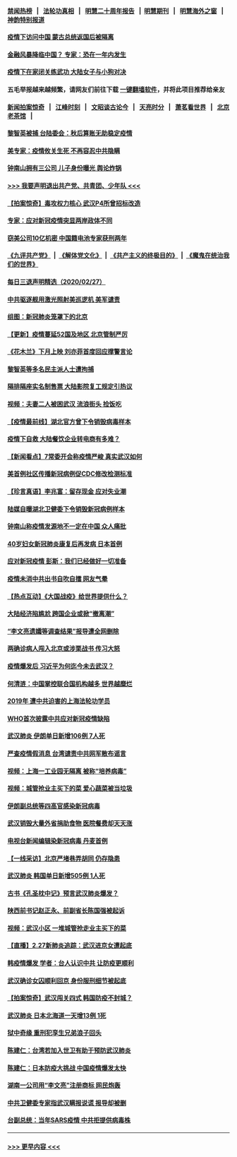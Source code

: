 #### [禁闻热榜](热点新闻.md?=0)  &nbsp;&nbsp;|&nbsp;&nbsp; [法轮功真相](https://github.com/gfw-breaker/truth/blob/master/README.md?=0) &nbsp;&nbsp;|&nbsp;&nbsp; [明慧二十周年报告](https://github.com/gfw-breaker/mh-reports/blob/master/README.md?=0) &nbsp;&nbsp;|&nbsp;&nbsp;[明慧期刊](https://github.com/gfw-breaker/mh-qikan) &nbsp;&nbsp;|&nbsp;&nbsp; [明慧海外之窗](https://github.com/gfw-breaker/mh-news/blob/master/README.md?=0) &nbsp;&nbsp;|&nbsp;&nbsp; [神韵特别报道](https://github.com/gfw-breaker/mh-news/blob/master/shenyun.md?=0)
#### [疫情下访问中国 蒙古总统返国后被隔离](../pages/nsc413/n11902769.md?t=02282031) 
#### [金融风暴降临中国？ 专家：恐在一年内发生](../pages/nsc413/n11892740.md?t=02282031) 
#### [疫情下在家闭关练武功 大陆女子与小狗对决](../pages/nsc413/n11902416.md?t=02282031) 
#### 五毛举报越来越频繁，请网友们前往下载 [一键翻墙软件](https://github.com/gfw-breaker/ssr-accounts)，并将此项目推荐给亲友
#### [新闻拍案惊奇](https://github.com/gfw-breaker/banned-news/blob/master/pages/link4.md) &nbsp;&nbsp;|&nbsp;&nbsp; [江峰时刻](https://github.com/gfw-breaker/banned-news/blob/master/pages/link4.md) &nbsp;&nbsp;|&nbsp;&nbsp; [文昭谈古论今](https://github.com/gfw-breaker/banned-news/blob/master/pages/link4.md) &nbsp;&nbsp;|&nbsp;&nbsp; [天亮时分](https://github.com/gfw-breaker/banned-news/blob/master/pages/link4.md) &nbsp;&nbsp;|&nbsp;&nbsp; [萧茗看世界](https://github.com/gfw-breaker/banned-news/blob/master/pages/link4.md) &nbsp;&nbsp;|&nbsp;&nbsp; [北京老茶馆](https://github.com/gfw-breaker/banned-news/blob/master/pages/link4.md) &nbsp;&nbsp;|&nbsp;&nbsp; 
#### [黎智英被捕 台陆委会：秋后算账无助稳定疫情](../pages/nsc413/n11902377.md?t=02282031) 
#### [美专家：疫情攸关生死 不再容忍中共隐瞒](../pages/nsc413/n11901694.md?t=02282031) 
#### [钟南山拥有三公司 儿子身份曝光 舆论炸锅](../pages/nsc413/n11902030.md?t=02282031) 
#### [>>> 我要声明退出共产党、共青团、少年队 <<<](https://github.com/begood0513/goodnews/blob/master/quit/letter.md) 
#### [【拍案惊奇】毒攻权力核心 武汉P4所曾招标改造](../pages/nsc413/n11901952.md?t=02282031) 
#### [专家：应对新冠疫情突显两岸政体不同](../pages/nsc413/n11902020.md?t=02282031) 
#### [窃美公司10亿机密 中国籍电池专家获刑两年](../pages/nsc413/n11901996.md?t=02282031) 
#### [《九评共产党》](https://github.com/begood0513/9ping.md/blob/master/README.md) &nbsp;|&nbsp; [《解体党文化》](../../../../jtdwh.md/blob/master/README.md)  &nbsp;|&nbsp; [《共产主义的终极目的》](../../../../gczydzjmd.md/blob/master/README.md) &nbsp;|&nbsp; [《魔鬼在统治我们的世界》](../../../../mgztzwmdsj.md/blob/master/README.md) 
#### [每日三退声明精选（2020/02/27）](../pages/nsc413/n11902049.md?t=02282031) 
#### [中共驱逐舰用激光照射美巡逻机 美军谴责](../pages/nsc413/n11901964.md?t=02282031) 
#### [组图：新冠肺炎笼罩下的北京](../pages/nsc413/n11901202.md?t=02282031) 
#### [【更新】疫情蔓延52国及地区 北京管制严厉](../pages/nsc413/n11890652.md?t=02282031) 
#### [《花木兰》下月上映 刘亦菲首度回应撑警言论](../pages/nsc413/n11901457.md?t=02282031) 
#### [黎智英等多名民主派人士遭拘捕](../pages/nsc413/n11901691.md?t=02282031) 
#### [隔排隔座实名制售票 大陆影院复工规定引热议](../pages/nsc413/n11900987.md?t=02282031) 
#### [视频：夫妻二人被困武汉 流浪街头 捡饭吃](../pages/nsc413/n11901581.md?t=02282031) 
#### [【疫情最前线】湖北官方曾下令销毁病毒样本](../pages/nsc413/n11901518.md?t=02282031) 
#### [疫情下自救 大陆餐饮企业转电商有多难？](../pages/nsc413/n11901489.md?t=02282031) 
#### [【新闻看点】7常委开会称疫情严峻 真实武汉如何](../pages/nsc413/n11900820.md?t=02282031) 
#### [美首例社区传播新冠病例促CDC修改检测标准](../pages/nsc413/n11901490.md?t=02282031) 
#### [【珍言真语】李兆富：留存现金 应对失业潮](../pages/nsc413/n11901448.md?t=02282031) 
#### [陆媒自曝湖北卫健委下令销毁新冠病例样本](../pages/nsc413/n11901107.md?t=02282031) 
#### [钟南山称疫情发源地不一定在中国 众人痛批](../pages/nsc413/n11901257.md?t=02282031) 
#### [40岁妇女新冠肺炎康复后再发病 日本首例](../pages/nsc413/n11901341.md?t=02282031) 
#### [应对新冠疫情 彭斯：我们已经做好一切准备](../pages/nsc413/n11901268.md?t=02282031) 
#### [疫情未消中共出书自吹自擂 网友气晕](../pages/nsc413/n11901300.md?t=02282031) 
#### [【热点互动】《大国战疫》给世界提供什么？](../pages/nsc413/n11901312.md?t=02282031) 
#### [大陆经济陷尴尬 跨国企业或掀“撤离潮”](../pages/nsc413/n11901126.md?t=02282031) 
#### [“李文亮遗孀等调查结果”报导遭全网删除](../pages/nsc413/n11901150.md?t=02282031) 
#### [两确诊病人闯入北京或涉栗战书 传习大怒](../pages/nsc413/n11901180.md?t=02282031) 
#### [疫情爆发后 习近平为何迄今未去武汉？](../pages/nsc413/n11900728.md?t=02282031) 
#### [何清涟：中国掌控联合国机构越多 世界越糜烂](../pages/nsc413/n11901020.md?t=02282031) 
#### [2019年 遭中共迫害的上海法轮功学员](../pages/nsc413/n11900714.md?t=02282031) 
#### [WHO首次披露中共应对新冠疫情缺陷](../pages/nsc413/n11900978.md?t=02282031) 
#### [武汉肺炎 伊朗单日新增106例 7人死](../pages/nsc413/n11900839.md?t=02282031) 
#### [严查疫情假消息 台湾谴责中共网军散布谣言](../pages/nsc413/n11900739.md?t=02282031) 
#### [视频：上海一工业园无隔离 被称“培养病毒”](../pages/nsc413/n11900765.md?t=02282031) 
#### [视频：城管抢业主买下的菜 爱心蔬菜被当垃圾](../pages/nsc413/n11900620.md?t=02282031) 
#### [伊朗副总统等四高官感染新冠病毒](../pages/nsc413/n11900818.md?t=02282031) 
#### [武汉销毁大量外省捐助食物 医院餐费却天天涨](../pages/nsc413/n11900633.md?t=02282031) 
#### [电视台新闻编辑染新冠病毒 丹麦首例](../pages/nsc413/n11900794.md?t=02282031) 
#### [【一线采访】北京严堵巷弄胡同 仍存隐患](../pages/nsc413/n11900723.md?t=02282031) 
#### [武汉肺炎 韩国单日新增505例 1人死](../pages/nsc413/n11900450.md?t=02282031) 
#### [古书《孔圣枕中记》预言武汉肺炎爆发？](../pages/nsc413/n11899892.md?t=02282031) 
#### [陕西前书记赵正永、前副省长陈国强被起诉](../pages/nsc413/n11900182.md?t=02282031) 
#### [视频：武汉小区 一堆城管抢走业主买下的菜](../pages/nsc413/n11900618.md?t=02282031) 
#### [【直播】2.27新肺炎追踪：武汉进京女遭起底](../pages/nsc413/n11900415.md?t=02282031) 
#### [韩疫情爆发 学者：台人认识中共 让防疫更顺利](../pages/nsc413/n11900509.md?t=02282031) 
#### [武汉确诊女囚顺利回京 身份服刑细节被起底](../pages/nsc413/n11900305.md?t=02282031) 
#### [【拍案惊奇】武汉闯关四式 韩国防疫不封城？](../pages/nsc413/n11899370.md?t=02282031) 
#### [武汉肺炎 日本北海道一天增13例 1死](../pages/nsc413/n11900329.md?t=02282031) 
#### [狱中奇缘  重刑犯孪生兄弟浪子回头](../pages/nsc413/n11898373.md?t=02282031) 
#### [陈建仁：台湾若加入世卫有助于预防武汉肺炎](../pages/nsc413/n11899571.md?t=02282031) 
#### [陈建仁：日本防疫大挑战 中国疫情爆发太快](../pages/nsc413/n11900169.md?t=02282031) 
#### [湖南一公司用“李文亮”注册商标 网民炮轰](../pages/nsc413/n11899932.md?t=02282031) 
#### [中共卫健委专家指武汉瞒报说谎 报导却被删](../pages/nsc413/n11899565.md?t=02282031) 
#### [台副总统：当年SARS疫情 中共拒提供病毒株](../pages/nsc413/n11899641.md?t=02282031) 

----
#### [ >>> 更早内容 <<< ](../indexes/nsc413-earlier.md)
